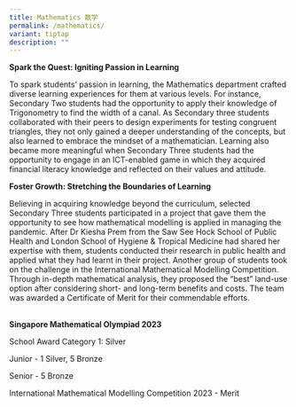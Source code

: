 ```yaml
---
title: Mathematics 数学
permalink: /mathematics/
variant: tiptap
description: ""
---
```

<p><strong>Spark the Quest: Igniting Passion in Learning</strong>
</p>
<p>To spark students’ passion in learning, the Mathematics department crafted
diverse learning experiences for them at various levels. For instance,
Secondary Two students had the opportunity to apply their knowledge of
Trigonometry to find the width of a canal. As Secondary three students
collaborated with their peers to design experiments for testing congruent
triangles, they not only gained a deeper understanding of the concepts,
but also learned to embrace the mindset of a mathematician. Learning also
became more meaningful when Secondary Three students had the opportunity
to engage in an ICT-enabled game in which they acquired financial literacy
knowledge and reflected on their values and attitude.
<br>
</p>
<p><strong>Foster Growth: Stretching the Boundaries of Learning</strong>
</p>
<p>Believing in acquiring knowledge beyond the curriculum, selected Secondary
Three students participated in a project that gave them the opportunity
to see how mathematical modelling is applied in managing the pandemic.
After Dr Kiesha Prem from the Saw See Hock School of Public Health and
London School of Hygiene &amp; Tropical Medicine had shared her expertise
with them, students conducted their research in public health and applied
what they had learnt in their project. Another group of students took on
the challenge in the International Mathematical Modelling Competition.
Through in-depth mathematical analysis, they proposed the “best” land-use
option after considering short- and long-term benefits and costs. The team
was awarded a Certificate of Merit for their commendable efforts.</p>
<p>
<br><strong>Singapore Mathematical Olympiad 2023</strong>
</p>
<p>School Award Category 1: Silver</p>
<p>Junior - 1 Silver, 5 Bronze</p>
<p>Senior - 5 Bronze</p>
<p>International Mathematical Modelling Competition 2023 - Merit</p>
<p></p>